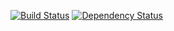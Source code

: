 [![Build Status](https://travis-ci.org/rdbmax/me.svg?branch=master)](https://travis-ci.org/rdbmax/me)
[![Dependency Status](https://gemnasium.com/badges/github.com/rdbmax/me.svg)](https://gemnasium.com/github.com/rdbmax/me)
